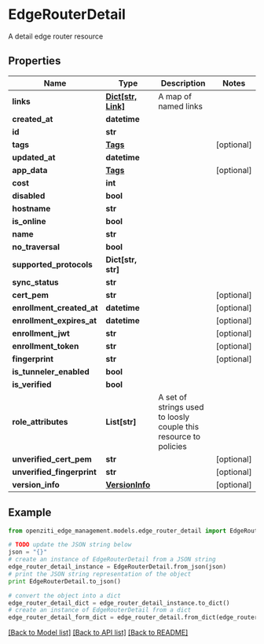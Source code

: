 # EdgeRouterDetail

A detail edge router resource

## Properties
Name | Type | Description | Notes
------------ | ------------- | ------------- | -------------
**links** | [**Dict[str, Link]**](Link.md) | A map of named links | 
**created_at** | **datetime** |  | 
**id** | **str** |  | 
**tags** | [**Tags**](Tags.md) |  | [optional] 
**updated_at** | **datetime** |  | 
**app_data** | [**Tags**](Tags.md) |  | [optional] 
**cost** | **int** |  | 
**disabled** | **bool** |  | 
**hostname** | **str** |  | 
**is_online** | **bool** |  | 
**name** | **str** |  | 
**no_traversal** | **bool** |  | 
**supported_protocols** | **Dict[str, str]** |  | 
**sync_status** | **str** |  | 
**cert_pem** | **str** |  | [optional] 
**enrollment_created_at** | **datetime** |  | [optional] 
**enrollment_expires_at** | **datetime** |  | [optional] 
**enrollment_jwt** | **str** |  | [optional] 
**enrollment_token** | **str** |  | [optional] 
**fingerprint** | **str** |  | [optional] 
**is_tunneler_enabled** | **bool** |  | 
**is_verified** | **bool** |  | 
**role_attributes** | **List[str]** | A set of strings used to loosly couple this resource to policies | 
**unverified_cert_pem** | **str** |  | [optional] 
**unverified_fingerprint** | **str** |  | [optional] 
**version_info** | [**VersionInfo**](VersionInfo.md) |  | [optional] 

## Example

```python
from openziti_edge_management.models.edge_router_detail import EdgeRouterDetail

# TODO update the JSON string below
json = "{}"
# create an instance of EdgeRouterDetail from a JSON string
edge_router_detail_instance = EdgeRouterDetail.from_json(json)
# print the JSON string representation of the object
print EdgeRouterDetail.to_json()

# convert the object into a dict
edge_router_detail_dict = edge_router_detail_instance.to_dict()
# create an instance of EdgeRouterDetail from a dict
edge_router_detail_form_dict = edge_router_detail.from_dict(edge_router_detail_dict)
```
[[Back to Model list]](../README.md#documentation-for-models) [[Back to API list]](../README.md#documentation-for-api-endpoints) [[Back to README]](../README.md)


